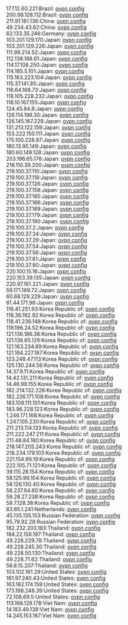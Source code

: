 177.12.60.221:Brazil: [ovpn config](vpn/177_12_60_221.ovpn)  
200.98.128.112:Brazil: [ovpn config](vpn/200_98_128_112.ovpn)  
211.91.181.136:China: [ovpn config](vpn/211_91_181_136.ovpn)  
49.234.43.62:China: [ovpn config](vpn/49_234_43_62.ovpn)  
62.133.35.246:Germany: [ovpn config](vpn/62_133_35_246.ovpn)  
103.201.129.170:Japan: [ovpn config](vpn/103_201_129_170.ovpn)  
103.201.129.226:Japan: [ovpn config](vpn/103_201_129_226.ovpn)  
111.99.214.52:Japan: [ovpn config](vpn/111_99_214_52.ovpn)  
112.138.188.61:Japan: [ovpn config](vpn/112_138_188_61.ovpn)  
114.17.108.250:Japan: [ovpn config](vpn/114_17_108_250.ovpn)  
114.185.5.101:Japan: [ovpn config](vpn/114_185_5_101.ovpn)  
115.163.223.104:Japan: [ovpn config](vpn/115_163_223_104.ovpn)  
115.37.141.85:Japan: [ovpn config](vpn/115_37_141_85.ovpn)  
116.64.168.73:Japan: [ovpn config](vpn/116_64_168_73.ovpn)  
118.105.228.232:Japan: [ovpn config](vpn/118_105_228_232.ovpn)  
118.10.167.155:Japan: [ovpn config](vpn/118_10_167_155.ovpn)  
124.45.84.8:Japan: [ovpn config](vpn/124_45_84_8.ovpn)  
126.114.196.30:Japan: [ovpn config](vpn/126_114_196_30.ovpn)  
126.145.167.228:Japan: [ovpn config](vpn/126_145_167_228.ovpn)  
131.213.122.159:Japan: [ovpn config](vpn/131_213_122_159.ovpn)  
153.222.150.111:Japan: [ovpn config](vpn/153_222_150_111.ovpn)  
175.100.228.87:Japan: [ovpn config](vpn/175_100_228_87.ovpn)  
180.13.95.149:Japan: [ovpn config](vpn/180_13_95_149.ovpn)  
180.60.149.128:Japan: [ovpn config](vpn/180_60_149_128.ovpn)  
203.196.65.178:Japan: [ovpn config](vpn/203_196_65_178.ovpn)  
218.110.39.200:Japan: [ovpn config](vpn/218_110_39_200.ovpn)  
219.100.37.110:Japan: [ovpn config](vpn/219_100_37_110.ovpn)  
219.100.37.118:Japan: [ovpn config](vpn/219_100_37_118.ovpn)  
219.100.37.126:Japan: [ovpn config](vpn/219_100_37_126.ovpn)  
219.100.37.158:Japan: [ovpn config](vpn/219_100_37_158.ovpn)  
219.100.37.165:Japan: [ovpn config](vpn/219_100_37_165.ovpn)  
219.100.37.166:Japan: [ovpn config](vpn/219_100_37_166.ovpn)  
219.100.37.169:Japan: [ovpn config](vpn/219_100_37_169.ovpn)  
219.100.37.179:Japan: [ovpn config](vpn/219_100_37_179.ovpn)  
219.100.37.190:Japan: [ovpn config](vpn/219_100_37_190.ovpn)  
219.100.37.2:Japan: [ovpn config](vpn/219_100_37_2.ovpn)  
219.100.37.24:Japan: [ovpn config](vpn/219_100_37_24.ovpn)  
219.100.37.29:Japan: [ovpn config](vpn/219_100_37_29.ovpn)  
219.100.37.54:Japan: [ovpn config](vpn/219_100_37_54.ovpn)  
219.100.37.56:Japan: [ovpn config](vpn/219_100_37_56.ovpn)  
219.100.37.81:Japan: [ovpn config](vpn/219_100_37_81.ovpn)  
219.100.37.90:Japan: [ovpn config](vpn/219_100_37_90.ovpn)  
220.100.15.16:Japan: [ovpn config](vpn/220_100_15_16.ovpn)  
220.153.39.135:Japan: [ovpn config](vpn/220_153_39_135.ovpn)  
220.97.161.221:Japan: [ovpn config](vpn/220_97_161_221.ovpn)  
59.171.189.72:Japan: [ovpn config](vpn/59_171_189_72.ovpn)  
60.68.129.229:Japan: [ovpn config](vpn/60_68_129_229.ovpn)  
61.44.171.96:Japan: [ovpn config](vpn/61_44_171_96.ovpn)  
116.41.251.93:Korea Republic of: [ovpn config](vpn/116_41_251_93.ovpn)  
118.36.192.92:Korea Republic of: [ovpn config](vpn/118_36_192_92.ovpn)  
118.41.236.148:Korea Republic of: [ovpn config](vpn/118_41_236_148.ovpn)  
119.196.24.52:Korea Republic of: [ovpn config](vpn/119_196_24_52.ovpn)  
121.136.186.38:Korea Republic of: [ovpn config](vpn/121_136_186_38.ovpn)  
121.138.65.129:Korea Republic of: [ovpn config](vpn/121_138_65_129.ovpn)  
121.163.234.69:Korea Republic of: [ovpn config](vpn/121_163_234_69.ovpn)  
121.184.227.187:Korea Republic of: [ovpn config](vpn/121_184_227_187.ovpn)  
123.248.47.113:Korea Republic of: [ovpn config](vpn/123_248_47_113.ovpn)  
125.130.244.56:Korea Republic of: [ovpn config](vpn/125_130_244_56.ovpn)  
14.37.9.11:Korea Republic of: [ovpn config](vpn/14_37_9_11.ovpn)  
14.42.131.211:Korea Republic of: [ovpn config](vpn/14_42_131_211.ovpn)  
14.46.98.155:Korea Republic of: [ovpn config](vpn/14_46_98_155.ovpn)  
182.214.132.226:Korea Republic of: [ovpn config](vpn/182_214_132_226.ovpn)  
182.226.171.108:Korea Republic of: [ovpn config](vpn/182_226_171_108.ovpn)  
183.109.111.101:Korea Republic of: [ovpn config](vpn/183_109_111_101.ovpn)  
183.96.228.123:Korea Republic of: [ovpn config](vpn/183_96_228_123.ovpn)  
1.246.171.168:Korea Republic of: [ovpn config](vpn/1_246_171_168.ovpn)  
1.247.105.230:Korea Republic of: [ovpn config](vpn/1_247_105_230.ovpn)  
211.213.114.133:Korea Republic of: [ovpn config](vpn/211_213_114_133.ovpn)  
211.222.247.211:Korea Republic of: [ovpn config](vpn/211_222_247_211.ovpn)  
211.48.84.180:Korea Republic of: [ovpn config](vpn/211_48_84_180.ovpn)  
218.147.205.243:Korea Republic of: [ovpn config](vpn/218_147_205_243.ovpn)  
218.234.179.103:Korea Republic of: [ovpn config](vpn/218_234_179_103.ovpn)  
221.154.99.19:Korea Republic of: [ovpn config](vpn/221_154_99_19.ovpn)  
222.105.71.121:Korea Republic of: [ovpn config](vpn/222_105_71_121.ovpn)  
39.115.28.154:Korea Republic of: [ovpn config](vpn/39_115_28_154.ovpn)  
58.125.99.104:Korea Republic of: [ovpn config](vpn/58_125_99_104.ovpn)  
58.126.130.40:Korea Republic of: [ovpn config](vpn/58_126_130_40.ovpn)  
58.237.64.60:Korea Republic of: [ovpn config](vpn/58_237_64_60.ovpn)  
59.28.27.238:Korea Republic of: [ovpn config](vpn/59_28_27_238.ovpn)  
59.7.128.38:Korea Republic of: [ovpn config](vpn/59_7_128_38.ovpn)  
83.85.1.241:Netherlands: [ovpn config](vpn/83_85_1_241.ovpn)  
45.135.135.153:Russian Federation: [ovpn config](vpn/45_135_135_153.ovpn)  
95.79.92.28:Russian Federation: [ovpn config](vpn/95_79_92_28.ovpn)  
182.232.203.183:Thailand: [ovpn config](vpn/182_232_203_183.ovpn)  
184.22.156.197:Thailand: [ovpn config](vpn/184_22_156_197.ovpn)  
49.228.229.78:Thailand: [ovpn config](vpn/49_228_229_78.ovpn)  
49.228.245.30:Thailand: [ovpn config](vpn/49_228_245_30.ovpn)  
49.228.50.130:Thailand: [ovpn config](vpn/49_228_50_130.ovpn)  
49.228.71.62:Thailand: [ovpn config](vpn/49_228_71_62.ovpn)  
58.8.15.207:Thailand: [ovpn config](vpn/58_8_15_207.ovpn)  
103.102.161.29:United States: [ovpn config](vpn/103_102_161_29.ovpn)  
161.97.240.43:United States: [ovpn config](vpn/161_97_240_43.ovpn)  
163.182.174.159:United States: [ovpn config](vpn/163_182_174_159.ovpn)  
173.198.248.39:United States: [ovpn config](vpn/173_198_248_39.ovpn)  
72.106.69.5:United States: [ovpn config](vpn/72_106_69_5.ovpn)  
113.166.128.178:Viet Nam: [ovpn config](vpn/113_166_128_178.ovpn)  
14.183.49.138:Viet Nam: [ovpn config](vpn/14_183_49_138.ovpn)  
14.245.153.167:Viet Nam: [ovpn config](vpn/14_245_153_167.ovpn)  
